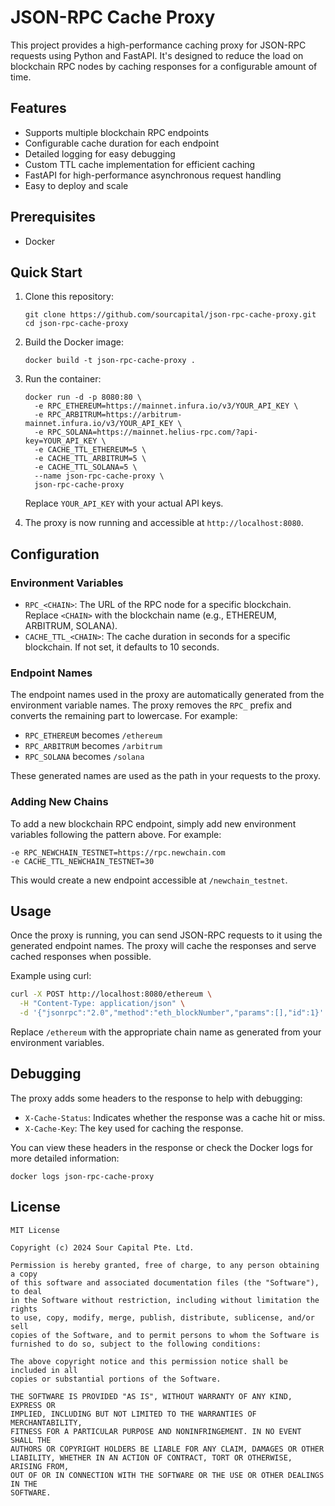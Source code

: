 # JSON-RPC Cache Proxy

This project provides a high-performance caching proxy for JSON-RPC requests using Python and FastAPI. It's designed to reduce the load on blockchain RPC nodes by caching responses for a configurable amount of time.

## Features

- Supports multiple blockchain RPC endpoints
- Configurable cache duration for each endpoint
- Detailed logging for easy debugging
- Custom TTL cache implementation for efficient caching
- FastAPI for high-performance asynchronous request handling
- Easy to deploy and scale

## Prerequisites

- Docker

## Quick Start

1. Clone this repository:
   ```
   git clone https://github.com/sourcapital/json-rpc-cache-proxy.git
   cd json-rpc-cache-proxy
   ```

2. Build the Docker image:
   ```
   docker build -t json-rpc-cache-proxy .
   ```

3. Run the container:
   ```
   docker run -d -p 8080:80 \
     -e RPC_ETHEREUM=https://mainnet.infura.io/v3/YOUR_API_KEY \
     -e RPC_ARBITRUM=https://arbitrum-mainnet.infura.io/v3/YOUR_API_KEY \
     -e RPC_SOLANA=https://mainnet.helius-rpc.com/?api-key=YOUR_API_KEY \
     -e CACHE_TTL_ETHEREUM=5 \
     -e CACHE_TTL_ARBITRUM=5 \
     -e CACHE_TTL_SOLANA=5 \
     --name json-rpc-cache-proxy \
     json-rpc-cache-proxy
   ```

   Replace `YOUR_API_KEY` with your actual API keys.

4. The proxy is now running and accessible at `http://localhost:8080`.

## Configuration

### Environment Variables

- `RPC_<CHAIN>`: The URL of the RPC node for a specific blockchain. Replace `<CHAIN>` with the blockchain name (e.g., ETHEREUM, ARBITRUM, SOLANA).
- `CACHE_TTL_<CHAIN>`: The cache duration in seconds for a specific blockchain. If not set, it defaults to 10 seconds.

### Endpoint Names

The endpoint names used in the proxy are automatically generated from the environment variable names. The proxy removes the `RPC_` prefix and converts the remaining part to lowercase. For example:

- `RPC_ETHEREUM` becomes `/ethereum`
- `RPC_ARBITRUM` becomes `/arbitrum`
- `RPC_SOLANA` becomes `/solana`

These generated names are used as the path in your requests to the proxy.

### Adding New Chains

To add a new blockchain RPC endpoint, simply add new environment variables following the pattern above. For example:

```
-e RPC_NEWCHAIN_TESTNET=https://rpc.newchain.com
-e CACHE_TTL_NEWCHAIN_TESTNET=30
```

This would create a new endpoint accessible at `/newchain_testnet`.

## Usage

Once the proxy is running, you can send JSON-RPC requests to it using the generated endpoint names. The proxy will cache the responses and serve cached responses when possible.

Example using curl:

```bash
curl -X POST http://localhost:8080/ethereum \
  -H "Content-Type: application/json" \
  -d '{"jsonrpc":"2.0","method":"eth_blockNumber","params":[],"id":1}'
```

Replace `/ethereum` with the appropriate chain name as generated from your environment variables.

## Debugging

The proxy adds some headers to the response to help with debugging:

- `X-Cache-Status`: Indicates whether the response was a cache hit or miss.
- `X-Cache-Key`: The key used for caching the response.

You can view these headers in the response or check the Docker logs for more detailed information:

```
docker logs json-rpc-cache-proxy
```

## License

```
MIT License

Copyright (c) 2024 Sour Capital Pte. Ltd.

Permission is hereby granted, free of charge, to any person obtaining a copy
of this software and associated documentation files (the "Software"), to deal
in the Software without restriction, including without limitation the rights
to use, copy, modify, merge, publish, distribute, sublicense, and/or sell
copies of the Software, and to permit persons to whom the Software is
furnished to do so, subject to the following conditions:

The above copyright notice and this permission notice shall be included in all
copies or substantial portions of the Software.

THE SOFTWARE IS PROVIDED "AS IS", WITHOUT WARRANTY OF ANY KIND, EXPRESS OR
IMPLIED, INCLUDING BUT NOT LIMITED TO THE WARRANTIES OF MERCHANTABILITY,
FITNESS FOR A PARTICULAR PURPOSE AND NONINFRINGEMENT. IN NO EVENT SHALL THE
AUTHORS OR COPYRIGHT HOLDERS BE LIABLE FOR ANY CLAIM, DAMAGES OR OTHER
LIABILITY, WHETHER IN AN ACTION OF CONTRACT, TORT OR OTHERWISE, ARISING FROM,
OUT OF OR IN CONNECTION WITH THE SOFTWARE OR THE USE OR OTHER DEALINGS IN THE
SOFTWARE.
```
